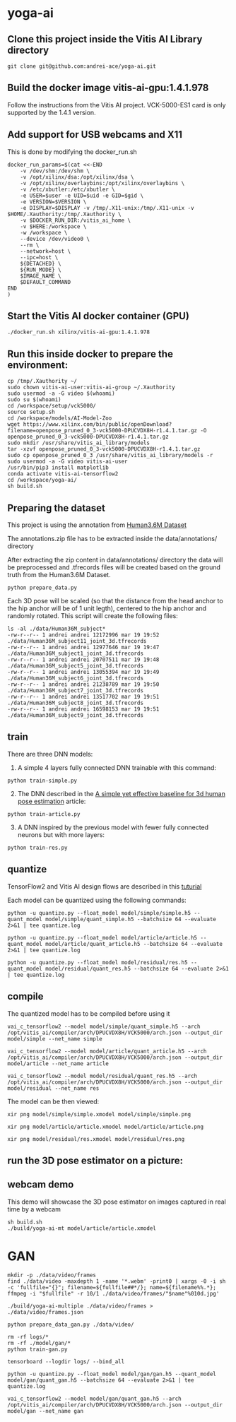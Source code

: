 # yoga-ai

## Clone this project inside the Vitis AI Library directory
```console
git clone git@github.com:andrei-ace/yoga-ai.git
```

## Build the docker image vitis-ai-gpu:1.4.1.978 
Follow the instructions from the Vitis AI project. VCK-5000-ES1 card is only supported by the 1.4.1 version.


## Add support for USB webcams and X11 
This is done by modifying the docker_run.sh
```console
docker_run_params=$(cat <<-END
    -v /dev/shm:/dev/shm \
    -v /opt/xilinx/dsa:/opt/xilinx/dsa \
    -v /opt/xilinx/overlaybins:/opt/xilinx/overlaybins \
    -v /etc/xbutler:/etc/xbutler \
    -e USER=$user -e UID=$uid -e GID=$gid \
    -e VERSION=$VERSION \
    -e DISPLAY=$DISPLAY -v /tmp/.X11-unix:/tmp/.X11-unix -v $HOME/.Xauthority:/tmp/.Xauthority \
    -v $DOCKER_RUN_DIR:/vitis_ai_home \
    -v $HERE:/workspace \
    -w /workspace \
    --device /dev/video0 \
    --rm \
    --network=host \
    --ipc=host \
    ${DETACHED} \
    ${RUN_MODE} \
    $IMAGE_NAME \
    $DEFAULT_COMMAND
END
)
```
## Start the Vitis AI docker container (GPU)
```console
./docker_run.sh xilinx/vitis-ai-gpu:1.4.1.978
```
## Run this inside docker to prepare the environment:
```console
cp /tmp/.Xauthority ~/
sudo chown vitis-ai-user:vitis-ai-group ~/.Xauthority
sudo usermod -a -G video $(whoami)
sudo su $(whoami)
cd /workspace/setup/vck5000/
source setup.sh
cd /workspace/models/AI-Model-Zoo
wget https://www.xilinx.com/bin/public/openDownload?filename=openpose_pruned_0_3-vck5000-DPUCVDX8H-r1.4.1.tar.gz -O openpose_pruned_0_3-vck5000-DPUCVDX8H-r1.4.1.tar.gz
sudo mkdir /usr/share/vitis_ai_library/models
tar -xzvf openpose_pruned_0_3-vck5000-DPUCVDX8H-r1.4.1.tar.gz
sudo cp openpose_pruned_0_3 /usr/share/vitis_ai_library/models -r
sudo usermod -a -G video vitis-ai-user
/usr/bin/pip3 install matplotlib
conda activate vitis-ai-tensorflow2
cd /workspace/yoga-ai/
sh build.sh
```
## Preparing the dataset
This project is using the annotation from [Human3.6M Dataset](https://drive.google.com/file/d/1ztokDig-Ayi8EYipGE1lchg5XlAoLmwY/view?usp=sharing)

The annotations.zip file has to be extracted inside the data/annotations/ directory

After extracting the zip content in data/annotations/ directory the data will be preprocessed and .tfrecords files will be created based on the ground truth from the Human3.6M Dataset.
```console
python prepare_data.py
```
Each 3D pose will be scaled (so that the distance from the head anchor to the hip anchor will be of 1 unit legth), centered to the hip anchor and randomly rotated. 
This script will create the following files:
```
ls -al ./data/Human36M_subject*
-rw-r--r-- 1 andrei andrei 12172996 mar 19 19:52 ./data/Human36M_subject11_joint_3d.tfrecords
-rw-r--r-- 1 andrei andrei 12977646 mar 19 19:47 ./data/Human36M_subject1_joint_3d.tfrecords
-rw-r--r-- 1 andrei andrei 20707511 mar 19 19:48 ./data/Human36M_subject5_joint_3d.tfrecords
-rw-r--r-- 1 andrei andrei 13055394 mar 19 19:49 ./data/Human36M_subject6_joint_3d.tfrecords
-rw-r--r-- 1 andrei andrei 21238789 mar 19 19:50 ./data/Human36M_subject7_joint_3d.tfrecords
-rw-r--r-- 1 andrei andrei 13517702 mar 19 19:51 ./data/Human36M_subject8_joint_3d.tfrecords
-rw-r--r-- 1 andrei andrei 16598153 mar 19 19:51 ./data/Human36M_subject9_joint_3d.tfrecords
```
## train
There are three DNN models:

1. A simple 4 layers fully connected DNN trainable with this command:
```console
python train-simple.py
```
2. The DNN described in the [A simple yet effective baseline for 3d human pose estimation](https://arxiv.org/pdf/1705.03098.pdf) article:
```console
python train-article.py
```
3. A DNN inspired by the previous model with fewer fully connected neurons but with more layers:
```console
python train-res.py
```
## quantize
TensorFlow2 and Vitis AI design flows are described in this [tuturial](https://github.com/Xilinx/Vitis-AI-Tutorials/tree/master/Design_Tutorials/08-tf2_flow)

Each model can be quantized using the following commands:
```console
python -u quantize.py --float_model model/simple/simple.h5 --quant_model model/simple/quant_simple.h5 --batchsize 64 --evaluate 2>&1 | tee quantize.log
```
```console
python -u quantize.py --float_model model/article/article.h5 --quant_model model/article/quant_article.h5 --batchsize 64 --evaluate 2>&1 | tee quantize.log
```
```console
python -u quantize.py --float_model model/residual/res.h5 --quant_model model/residual/quant_res.h5 --batchsize 64 --evaluate 2>&1 | tee quantize.log
```

## compile
The quantized model has to be compiled before using it
```console
vai_c_tensorflow2 --model model/simple/quant_simple.h5 --arch /opt/vitis_ai/compiler/arch/DPUCVDX8H/VCK5000/arch.json --output_dir model/simple --net_name simple
```
```console
vai_c_tensorflow2 --model model/article/quant_article.h5 --arch /opt/vitis_ai/compiler/arch/DPUCVDX8H/VCK5000/arch.json --output_dir model/article --net_name article
```
```console
vai_c_tensorflow2 --model model/residual/quant_res.h5 --arch /opt/vitis_ai/compiler/arch/DPUCVDX8H/VCK5000/arch.json --output_dir model/residual --net_name res
```

The model can be then viewed:
```console
xir png model/simple/simple.xmodel model/simple/simple.png
```
```console
xir png model/article/article.xmodel model/article/article.png
```
```console
xir png model/residual/res.xmodel model/residual/res.png
```

## run the 3D pose estimator on a picture:

## webcam demo 
This demo will showcase the 3D pose estimator on images captured in real time by a webcam
```console
sh build.sh
./build/yoga-ai-mt model/article/article.xmodel
```
# GAN

```console
mkdir -p ./data/video/frames
find ./data/video -maxdepth 1 -name '*.webm' -print0 | xargs -0 -i sh -c 'fullfile="{}"; filename=${fullfile##*/}; name=${filename%%.*}; ffmpeg -i "$fullfile" -r 10/1 ./data/video/frames/"$name"%010d.jpg'
```
```console
./build/yoga-ai-multiple ./data/video/frames > ./data/video/frames.json
```
```console
python prepare_data_gan.py ./data/video/

rm -rf logs/*
rm -rf ./model/gan/*
python train-gan.py

tensorboard --logdir logs/ --bind_all

python -u quantize.py --float_model model/gan/gan.h5 --quant_model model/gan/quant_gan.h5 --batchsize 64 --evaluate 2>&1 | tee quantize.log

vai_c_tensorflow2 --model model/gan/quant_gan.h5 --arch /opt/vitis_ai/compiler/arch/DPUCVDX8H/VCK5000/arch.json --output_dir model/gan --net_name gan
```